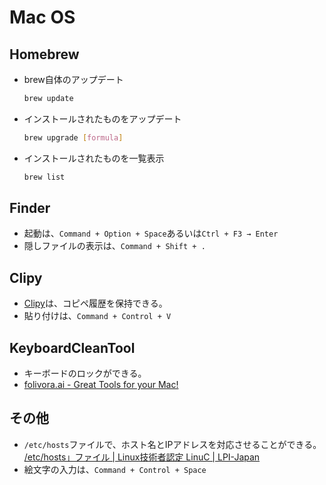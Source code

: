 ﻿# Mac OS

## Homebrew

- brew自体のアップデート

  ```bash
  brew update
  ```

- インストールされたものをアップデート

  ```bash
  brew upgrade [formula]
  ```

- インストールされたものを一覧表示

  ```bash
  brew list
  ```

## Finder

- 起動は、`Command + Option + Space`あるいは`Ctrl + F3 → Enter`
- 隠しファイルの表示は、`Command + Shift + .`

## Clipy

- [Clipy](https://clipy.softonic.jp/mac)は、コピペ履歴を保持できる。
- 貼り付けは、`Command + Control + V`

## KeyboardCleanTool

- キーボードのロックができる。
- [folivora.ai - Great Tools for your Mac!](https://folivora.ai/keyboardcleantool)

## その他

- `/etc/hosts`ファイルで、ホスト名とIPアドレスを対応させることができる。
  [/etc/hosts」ファイル | Linux技術者認定 LinuC | LPI-Japan](https://linuc.org/study/knowledge/506/)
- 絵文字の入力は、`Command + Control + Space`
